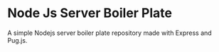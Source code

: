 # Node Js Server Boiler Plate
A simple Nodejs server boiler plate repository made with Express and Pug.js.
